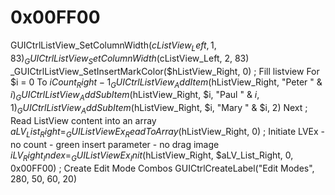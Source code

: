 # 0x00FF00
GUICtrlListView_SetColumnWidth($cListView_Left, 1, 83) _GUICtrlListView_SetColumnWidth($cListView_Left, 2, 83) _GUICtrlListView_SetInsertMarkColor($hListView_Right, 0) ; Fill listview For $i = 0 To $iCount_Right - 1     _GUICtrlListView_AddItem($hListView_Right, "Peter " &amp; $i)     _GUICtrlListView_AddSubItem($hListView_Right, $i, "Paul " &amp; $i, 1)     _GUICtrlListView_AddSubItem($hListView_Right, $i, "Mary " &amp; $i, 2) Next ; Read ListView content into an array $aLV_List_Right = _GUIListViewEx_ReadToArray($hListView_Right, 0) ; Initiate LVEx - no count - green insert parameter - no drag image $iLV_Right_Index = _GUIListViewEx_Init($hListView_Right, $aLV_List_Right, 0, 0x00FF00) ; Create Edit Mode Combos GUICtrlCreateLabel("Edit Modes", 280, 50, 60, 20)
